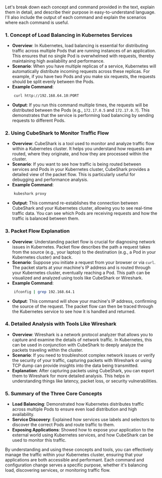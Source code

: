 Let's break down each concept and command provided in the text, explain them in detail, and describe their purpose in easy-to-understand language. I'll also include the output of each command and explain the scenarios where each command is useful.

### 1. **Concept of Load Balancing in Kubernetes Services**
   - **Overview**: In Kubernetes, load balancing is essential for distributing traffic across multiple Pods that are running instances of an application. This ensures that no single Pod is overwhelmed with requests, thereby maintaining high availability and performance.
   - **Scenario**: When you have multiple replicas of a service, Kubernetes will automatically distribute incoming requests across these replicas. For example, if you have two Pods and you make six requests, the requests should be split evenly between the Pods.
   - **Example Command**:
 ```bash
     curl http://192.168.64.10:PORT
 ```
   - **Output**: If you run this command multiple times, the requests will be distributed between the Pods (e.g., `172.17.0.5` and `172.17.0.7`). This demonstrates that the service is performing load balancing by sending requests to different Pods.

### 2. **Using CubeShark to Monitor Traffic Flow**
   - **Overview**: CubeShark is a tool used to monitor and analyze traffic flow within a Kubernetes cluster. It helps you understand how requests are routed, where they originate, and how they are processed within the cluster.
   - **Scenario**: If you want to see how traffic is being routed between services and Pods in your Kubernetes cluster, CubeShark provides a detailed view of the packet flow. This is particularly useful for debugging and performance analysis.
   - **Example Command**:
 ```bash
     kubeshark proxy
 ```
   - **Output**: This command re-establishes the connection between CubeShark and your Kubernetes cluster, allowing you to see real-time traffic data. You can see which Pods are receiving requests and how the traffic is balanced between them.

### 3. **Packet Flow Explanation**
   - **Overview**: Understanding packet flow is crucial for diagnosing network issues in Kubernetes. Packet flow describes the path a request takes from the source (e.g., your laptop) to the destination (e.g., a Pod in your Kubernetes cluster) and back.
   - **Scenario**: Suppose you initiate a request from your browser or via `curl`. The packet starts at your machine's IP address and is routed through your Kubernetes cluster, eventually reaching a Pod. This path can be visualized and analyzed using tools like CubeShark or Wireshark.
   - **Example Command**:
 ```bash
     ifconfig | grep 192.168.64.1
 ```
   - **Output**: This command will show your machine's IP address, confirming the source of the request. The packet flow can then be traced through the Kubernetes service to see how it is handled and returned.

### 4. **Detailed Analysis with Tools Like Wireshark**
   - **Overview**: Wireshark is a network protocol analyzer that allows you to capture and examine the details of network traffic. In Kubernetes, this can be used in conjunction with CubeShark to deeply analyze the packets traveling within the cluster.
   - **Scenario**: If you need to troubleshoot complex network issues or verify the security of your traffic, capturing packets with Wireshark or using TCP dump can provide insights into the data being transmitted.
   - **Explanation**: After capturing packets using CubeShark, you can export them to Wireshark for more detailed analysis. This helps in understanding things like latency, packet loss, or security vulnerabilities.

### 5. **Summary of the Three Core Concepts**
   - **Load Balancing**: Demonstrated how Kubernetes distributes traffic across multiple Pods to ensure even load distribution and high availability.
   - **Service Discovery**: Explained how services use labels and selectors to discover the correct Pods and route traffic to them.
   - **Exposing Applications**: Showed how to expose your application to the external world using Kubernetes services, and how CubeShark can be used to monitor this traffic.

By understanding and using these concepts and tools, you can effectively manage the traffic within your Kubernetes cluster, ensuring that your applications are both accessible and performant. Each command and configuration change serves a specific purpose, whether it's balancing load, discovering services, or monitoring traffic flow.